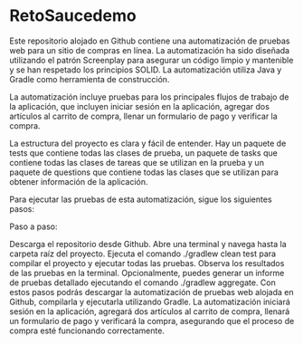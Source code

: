 # RetoSaucedemo
Este repositorio alojado en Github contiene una automatización de pruebas web para un sitio de compras en línea.
La automatización ha sido diseñada utilizando el patrón Screenplay para asegurar un código limpio y mantenible y se han respetado los principios SOLID. La automatización utiliza Java y Gradle como herramienta de construcción.

La automatización incluye pruebas para los principales flujos de trabajo de la aplicación, que incluyen iniciar sesión en la aplicación, agregar dos artículos al carrito de compra, llenar un formulario de pago y verificar la compra.

La estructura del proyecto es clara y fácil de entender. Hay un paquete de tests que contiene todas las clases de prueba, un paquete de tasks que contiene todas las clases de tareas que se utilizan en la prueba y un paquete de questions que contiene todas las clases que se utilizan para obtener información de la aplicación.

Para ejecutar las pruebas de esta automatización, sigue los siguientes pasos:

Paso a paso:

Descarga el repositorio desde Github.
Abre una terminal y navega hasta la carpeta raíz del proyecto.
Ejecuta el comando ./gradlew clean test para compilar el proyecto y ejecutar todas las pruebas.
Observa los resultados de las pruebas en la terminal.
Opcionalmente, puedes generar un informe de pruebas detallado ejecutando el comando ./gradlew aggregate.
Con estos pasos podrás descargar la automatización de pruebas web alojada en Github, compilarla y ejecutarla utilizando Gradle. La automatización iniciará sesión en la aplicación, agregará dos artículos al carrito de compra, llenará un formulario de pago y verificará la compra, asegurando que el proceso de compra esté funcionando correctamente.



